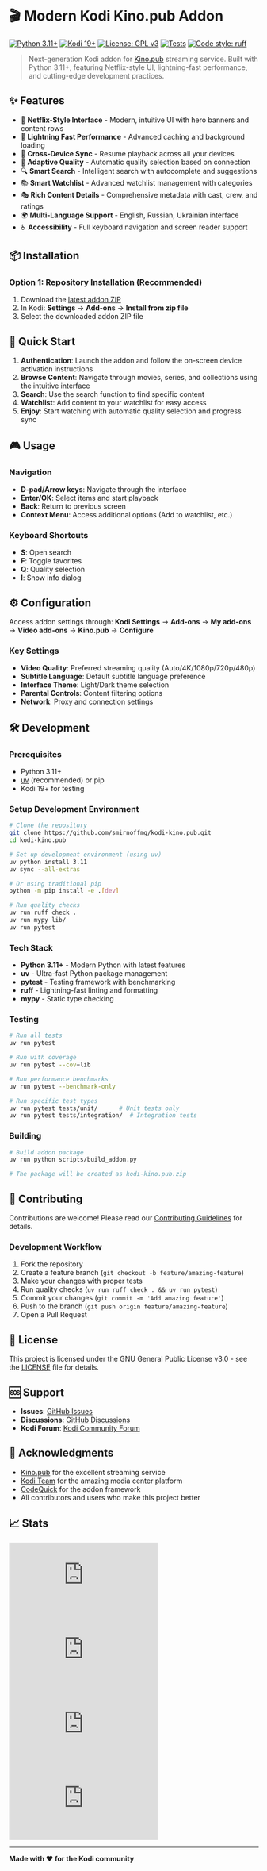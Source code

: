 # 🎬 Modern Kodi Kino.pub Addon

[![Python 3.11+](https://img.shields.io/badge/python-3.11+-blue.svg)](https://www.python.org/downloads/)
[![Kodi 19+](https://img.shields.io/badge/kodi-19%2B-green.svg)](https://kodi.tv/)
[![License: GPL v3](https://img.shields.io/badge/License-GPLv3-blue.svg)](LICENSE)
[![Tests](https://github.com/smirnoffmg/kodi-kino.pub/workflows/Tests/badge.svg)](https://github.com/smirnoffmg/kodi-kino.pub/actions)
[![Code style: ruff](https://img.shields.io/endpoint?url=https://raw.githubusercontent.com/astral-sh/ruff/main/assets/badge/v2.json)](https://github.com/astral-sh/ruff)

> Next-generation Kodi addon for [Kino.pub](https://kino.pub) streaming service. Built with Python 3.11+, featuring Netflix-style UI, lightning-fast performance, and cutting-edge development practices.

## ✨ Features

- 🎯 **Netflix-Style Interface** - Modern, intuitive UI with hero banners and content rows
- 🚀 **Lightning Fast Performance** - Advanced caching and background loading
- 📱 **Cross-Device Sync** - Resume playback across all your devices
- 🎨 **Adaptive Quality** - Automatic quality selection based on connection
- 🔍 **Smart Search** - Intelligent search with autocomplete and suggestions
- 📚 **Smart Watchlist** - Advanced watchlist management with categories
- 🎭 **Rich Content Details** - Comprehensive metadata with cast, crew, and ratings
- 🌍 **Multi-Language Support** - English, Russian, Ukrainian interface
- ♿ **Accessibility** - Full keyboard navigation and screen reader support

## 📦 Installation

### Option 1: Repository Installation (Recommended)
1. Download the [latest addon ZIP](https://github.com/smirnoffmg/kodi-kino.pub/releases/latest)
2. In Kodi: **Settings** → **Add-ons** → **Install from zip file**
3. Select the downloaded addon ZIP file

## 🚀 Quick Start

1. **Authentication**: Launch the addon and follow the on-screen device activation instructions
2. **Browse Content**: Navigate through movies, series, and collections using the intuitive interface
3. **Search**: Use the search function to find specific content
4. **Watchlist**: Add content to your watchlist for easy access
5. **Enjoy**: Start watching with automatic quality selection and progress sync

## 🎮 Usage

### Navigation
- **D-pad/Arrow keys**: Navigate through the interface
- **Enter/OK**: Select items and start playback
- **Back**: Return to previous screen
- **Context Menu**: Access additional options (Add to watchlist, etc.)

### Keyboard Shortcuts
- **S**: Open search
- **F**: Toggle favorites
- **Q**: Quality selection
- **I**: Show info dialog

## ⚙️ Configuration

Access addon settings through:
**Kodi Settings** → **Add-ons** → **My add-ons** → **Video add-ons** → **Kino.pub** → **Configure**

### Key Settings
- **Video Quality**: Preferred streaming quality (Auto/4K/1080p/720p/480p)
- **Subtitle Language**: Default subtitle language preference
- **Interface Theme**: Light/Dark theme selection
- **Parental Controls**: Content filtering options
- **Network**: Proxy and connection settings

## 🛠️ Development

### Prerequisites
- Python 3.11+
- [uv](https://docs.astral.sh/uv/) (recommended) or pip
- Kodi 19+ for testing

### Setup Development Environment
```bash
# Clone the repository
git clone https://github.com/smirnoffmg/kodi-kino.pub.git
cd kodi-kino.pub

# Set up development environment (using uv)
uv python install 3.11
uv sync --all-extras

# Or using traditional pip
python -m pip install -e .[dev]

# Run quality checks
uv run ruff check .
uv run mypy lib/
uv run pytest
```

### Tech Stack
- **Python 3.11+** - Modern Python with latest features
- **uv** - Ultra-fast Python package management
- **pytest** - Testing framework with benchmarking
- **ruff** - Lightning-fast linting and formatting
- **mypy** - Static type checking

### Testing
```bash
# Run all tests
uv run pytest

# Run with coverage
uv run pytest --cov=lib

# Run performance benchmarks
uv run pytest --benchmark-only

# Run specific test types
uv run pytest tests/unit/      # Unit tests only
uv run pytest tests/integration/  # Integration tests
```

### Building
```bash
# Build addon package
uv run python scripts/build_addon.py

# The package will be created as kodi-kino.pub.zip
```

## 🤝 Contributing

Contributions are welcome! Please read our [Contributing Guidelines](CONTRIBUTING.md) for details.

### Development Workflow
1. Fork the repository
2. Create a feature branch (`git checkout -b feature/amazing-feature`)
3. Make your changes with proper tests
4. Run quality checks (`uv run ruff check . && uv run pytest`)
5. Commit your changes (`git commit -m 'Add amazing feature'`)
6. Push to the branch (`git push origin feature/amazing-feature`)
7. Open a Pull Request

## 📄 License

This project is licensed under the GNU General Public License v3.0 - see the [LICENSE](LICENSE) file for details.

## 🆘 Support

- **Issues**: [GitHub Issues](https://github.com/smirnoffmg/kodi-kino.pub/issues)
- **Discussions**: [GitHub Discussions](https://github.com/smirnoffmg/kodi-kino.pub/discussions)
- **Kodi Forum**: [Kodi Community Forum](https://forum.kodi.tv/)

## 🙏 Acknowledgments

- [Kino.pub](https://kino.pub) for the excellent streaming service
- [Kodi Team](https://kodi.tv) for the amazing media center platform
- [CodeQuick](https://github.com/peak3d/script.module.codequick) for the addon framework
- All contributors and users who make this project better

## 📈 Stats

![GitHub stars](https://img.shields.io/github/stars/smirnoffmg/kodi-kino.pub?style=social)
![GitHub forks](https://img.shields.io/github/forks/smirnoffmg/kodi-kino.pub?style=social)
![GitHub issues](https://img.shields.io/github/issues/smirnoffmg/kodi-kino.pub)
![GitHub pull requests](https://img.shields.io/github/issues-pr/smirnoffmg/kodi-kino.pub)

---

**Made with ❤️ for the Kodi community**
